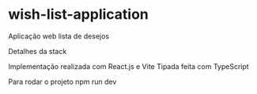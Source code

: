 # wish-list-application
Aplicação web lista de desejos

Detalhes da stack

Implementação realizada com React.js e Vite 
Tipada feita com TypeScript

Para rodar o projeto
npm run dev
